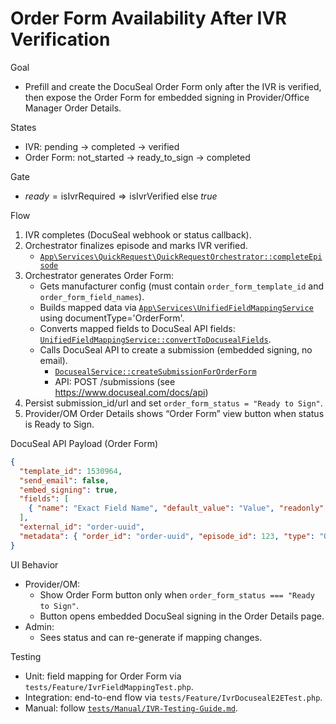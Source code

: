 # Order Form Availability After IVR Verification

Goal

- Prefill and create the DocuSeal Order Form only after the IVR is verified, then expose the Order Form for embedded signing in Provider/Office Manager Order Details.

States

- IVR: pending → completed → verified
- Order Form: not_started → ready_to_sign → completed

Gate

- $ready = \text{isIvrRequired} \Rightarrow \text{isIvrVerified} \text{ else } true$

Flow

1) IVR completes (DocuSeal webhook or status callback).
2) Orchestrator finalizes episode and marks IVR verified.
   - [`App\Services\QuickRequest\QuickRequestOrchestrator::completeEpisode`](app/Services/QuickRequest/QuickRequestOrchestrator.php)
3) Orchestrator generates Order Form:
   - Gets manufacturer config (must contain `order_form_template_id` and `order_form_field_names`).
   - Builds mapped data via [`App\Services\UnifiedFieldMappingService`](app/Services/UnifiedFieldMappingService.php) using documentType='OrderForm'.
   - Converts mapped fields to DocuSeal API fields: [`UnifiedFieldMappingService::convertToDocusealFields`](app/Services/UnifiedFieldMappingService.php).
   - Calls DocuSeal API to create a submission (embedded signing, no email).
     - [`DocusealService::createSubmissionForOrderForm`](app/Services/DocusealService.php)
     - API: POST /submissions (see <https://www.docuseal.com/docs/api>)
4) Persist submission_id/url and set `order_form_status = "Ready to Sign"`.
5) Provider/OM Order Details shows “Order Form” view button when status is Ready to Sign.

DocuSeal API Payload (Order Form)

```json
{
  "template_id": 1530964,
  "send_email": false,
  "embed_signing": true,
  "fields": [
    { "name": "Exact Field Name", "default_value": "Value", "readonly": false }
  ],
  "external_id": "order-uuid",
  "metadata": { "order_id": "order-uuid", "episode_id": 123, "type": "OrderForm" }
}
```

UI Behavior

- Provider/OM:
  - Show Order Form button only when `order_form_status === "Ready to Sign"`.
  - Button opens embedded DocuSeal signing in the Order Details page.
- Admin:
  - Sees status and can re-generate if mapping changes.

Testing

- Unit: field mapping for Order Form via `tests/Feature/IvrFieldMappingTest.php`.
- Integration: end-to-end flow via `tests/Feature/IvrDocusealE2ETest.php`.
- Manual: follow [`tests/Manual/IVR-Testing-Guide.md`](tests/Manual/IVR-Testing-Guide.md).
